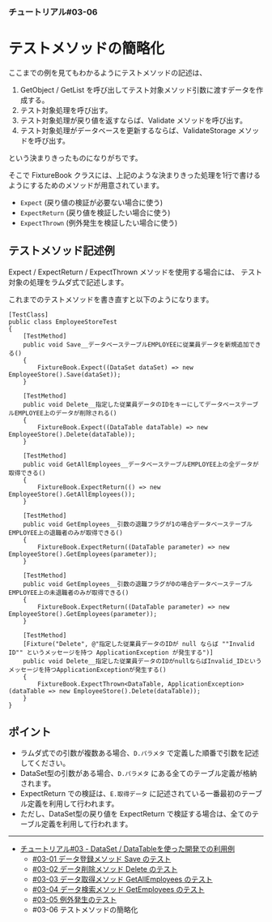 ﻿
### チュートリアル#03-06

テストメソッドの簡略化
======================

ここまでの例を見てもわかるようにテストメソッドの記述は、

1.  GetObject / GetList を呼び出してテスト対象メソッド引数に渡すデータを作成する。
2.  テスト対象処理を呼び出す。
3.  テスト対象処理が戻り値を返すならば、Validate メソッドを呼び出す。
4.  テスト対象処理がデータベースを更新するならば、ValidateStorage メソッドを呼び出す。

という決まりきったものになりがちです。

そこで FixtureBook クラスには、上記のような決まりきった処理を1行で書けるようにするためのメソッドが用意されています。

*   `Expect` (戻り値の検証が必要ない場合に使う)
*   `ExpectReturn` (戻り値を検証したい場合に使う)
*   `ExpectThrown` (例外発生を検証したい場合に使う)


テストメソッド記述例
--------------------

Expect / ExpectReturn / ExpectThrown メソッドを使用する場合には、
テスト対象の処理をラムダ式で記述します。

これまでのテストメソッドを書き直すと以下のようになります。


    [TestClass]
    public class EmployeeStoreTest
    {
        [TestMethod]
        public void Save__データベーステーブルEMPLOYEEに従業員データを新規追加できる()
        {
            FixtureBook.Expect((DataSet dataSet) => new EmployeeStore().Save(dataSet));
        }

        [TestMethod]
        public void Delete__指定した従業員データのIDをキーにしてデータベーステーブルEMPLOYEE上のデータが削除される()
        {
            FixtureBook.Expect((DataTable dataTable) => new EmployeeStore().Delete(dataTable));
        }

        [TestMethod]
        public void GetAllEmployees__データベーステーブルEMPLOYEE上の全データが取得できる()
        {
            FixtureBook.ExpectReturn(() => new EmployeeStore().GetAllEmployees());
        }

        [TestMethod]
        public void GetEmployees__引数の退職フラグが1の場合データベーステーブルEMPLOYEE上の退職者のみが取得できる()
        {
            FixtureBook.ExpectReturn((DataTable parameter) => new EmployeeStore().GetEmployees(parameter));
        }

        [TestMethod]
        public void GetEmployees__引数の退職フラグが0の場合データベーステーブルEMPLOYEE上の未退職者のみが取得できる()
        {
            FixtureBook.ExpectReturn((DataTable parameter) => new EmployeeStore().GetEmployees(parameter));
        }

        [TestMethod]
        [Fixture("Delete", @"指定した従業員データのIDが null ならば ""Invalid ID"" というメッセージを持つ ApplicationException が発生する")]
        public void Delete__指定した従業員データのIDがnullならばInvalid_IDというメッセージを持つApplicationExceptionが発生する()
        {
            FixtureBook.ExpectThrown<DataTable, ApplicationException>(dataTable => new EmployeeStore().Delete(dataTable));
        }
    }



ポイント
--------

*   ラムダ式での引数が複数ある場合、`D.パラメタ` で定義した順番で引数を記述してください。
*   DataSet型の引数がある場合、`D.パラメタ` にある全てのテーブル定義が格納されます。
*   ExpectReturn での検証は、`E.取得データ` に記述されている一番最初のテーブル定義を利用して行われます。
*   ただし、DataSet型の戻り値を ExpectReturn で検証する場合は、全てのテーブル定義を利用して行われます。


------------------------

*   [チュートリアル#03 - DataSet / DataTableを使った開発での利用例](./Tutorial-DataSet.md)
    *   [#03-01 データ登録メソッド Save のテスト](./Tutorial-DataSet-Save.md)
    *   [#03-02 データ削除メソッド Delete のテスト](./Tutorial-DataSet-Delete.md)
    *   [#03-03 データ取得メソッド GetAllEmployees のテスト](./Tutorial-DataSet-GetAllEmployees.md)
    *   [#03-04 データ検索メソッド GetEmployees のテスト](./Tutorial-DataSet-GetEmployees.md)
    *   [#03-05 例外発生のテスト](./Tutorial-DataSet-Exception.md)
    *   #03-06 テストメソッドの簡略化
